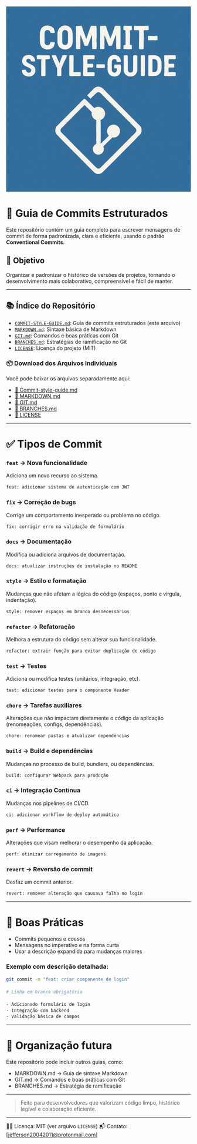 ![Banner do Projeto](./img/banner.png)

# 📘 Guia de Commits Estruturados

Este repositório contém um guia completo para escrever mensagens de commit de forma padronizada, clara e eficiente, usando o padrão **Conventional Commits**.

## 🧭 Objetivo
Organizar e padronizar o histórico de versões de projetos, tornando o desenvolvimento mais colaborativo, compreensível e fácil de manter.

---

## 📚 Índice do Repositório

- [`COMMIT-STYLE-GUIDE.md`](./Commit-style-guide): Guia de commits estruturados (este arquivo)
- [`MARKDOWN.md`](./MARKDOWN.md): Sintaxe básica de Markdown
- [`GIT.md`](./GIT.md): Comandos e boas práticas com Git
- [`BRANCHES.md`](./BRANCHES.md): Estratégias de ramificação no Git
- [`LICENSE`](./LICENSE): Licença do projeto (MIT)

### 📦 Download dos Arquivos Individuais

Você pode baixar os arquivos separadamente aqui:

- [📄 Commit-style-guide.md](https://raw.githubusercontent.com/Jeffersonmk/commit-style-guide/main/Commit-style-guide.md)
- [📄 MARKDOWN.md](https://raw.githubusercontent.com/Jeffersonmk/commit-style-guide/main/MARKDOWN.md)
- [📄 GIT.md](https://raw.githubusercontent.com/Jeffersonmk/commit-style-guide/main/GIT.md)
- [📄 BRANCHES.md](https://raw.githubusercontent.com/Jeffersonmk/commit-style-guide/main/BRANCHES.md)
- [📜 LICENSE](https://raw.githubusercontent.com/Jeffersonmk/commit-style-guide/main/LICENSE)

---

# ✅ Tipos de Commit

### `feat` → **Nova funcionalidade**
Adiciona um novo recurso ao sistema.
```bash
feat: adicionar sistema de autenticação com JWT
```

### `fix` → **Correção de bugs**
Corrige um comportamento inesperado ou problema no código.
```bash
fix: corrigir erro na validação de formulário
```

### `docs` → **Documentação**
Modifica ou adiciona arquivos de documentação.
```bash
docs: atualizar instruções de instalação no README
```

### `style` → **Estilo e formatação**
Mudanças que não afetam a lógica do código (espaços, ponto e vírgula, indentação).
```bash
style: remover espaços em branco desnecessários
```

### `refactor` → **Refatoração**
Melhora a estrutura do código sem alterar sua funcionalidade.
```bash
refactor: extrair função para evitar duplicação de código
```

### `test` → **Testes**
Adiciona ou modifica testes (unitários, integração, etc).
```bash
test: adicionar testes para o componente Header
```

### `chore` → **Tarefas auxiliares**
Alterações que não impactam diretamente o código da aplicação (renomeações, configs, dependências).
```bash
chore: renomear pastas e atualizar dependências
```

### `build` → **Build e dependências**
Mudanças no processo de build, bundlers, ou dependências.
```bash
build: configurar Webpack para produção
```

### `ci` → **Integração Contínua**
Mudanças nos pipelines de CI/CD.
```bash
ci: adicionar workflow de deploy automático
```

### `perf` → **Performance**
Alterações que visam melhorar o desempenho da aplicação.
```bash
perf: otimizar carregamento de imagens
```

### `revert` → **Reversão de commit**
Desfaz um commit anterior.
```bash
revert: remover alteração que causava falha no login
```

---

# 📌 Boas Práticas

- Commits pequenos e coesos
- Mensagens no imperativo e na forma curta
- Usar a descrição expandida para mudanças maiores

### Exemplo com descrição detalhada:
```bash
git commit -m "feat: criar componente de login"

# Linha em branco obrigatória

- Adicionado formulário de login
- Integração com backend
- Validação básica de campos
```

---

# 📂 Organização futura
Este repositório pode incluir outros guias, como:

- MARKDOWN.md → Guia de sintaxe Markdown
- GIT.md → Comandos e boas práticas com Git
- BRANCHES.md → Estratégia de ramificação

---

> Feito para desenvolvedores que valorizam código limpo, histórico legível e colaboração eficiente.

---

👨‍💻 Licença: MIT (ver arquivo `LICENSE`)
📬 Contato: [jefferson20042011@protonmail.com]

